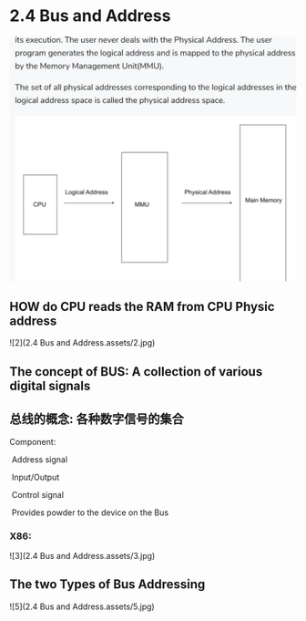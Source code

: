 # 2.4 Bus and Address



![1](https://github.com/knightsummon/Computer-System-Architecture-and-ARM-Assembly-Language/blob/main/2.4%20Bus%20and%20Address/2.4%20Bus%20and%20Address.assets/1.jpg)

## HOW do CPU reads the RAM from CPU Physic address

![2](2.4 Bus and Address.assets/2.jpg)



## The concept of BUS: A collection of various digital signals

## 总线的概念: 各种数字信号的集合

Component: 

​	Address signal

​	Input/Output

​	Control signal

​	Provides powder to the device on the Bus

### X86:

![3](2.4 Bus and Address.assets/3.jpg)



## The two Types of Bus Addressing

![5](2.4 Bus and Address.assets/5.jpg)
